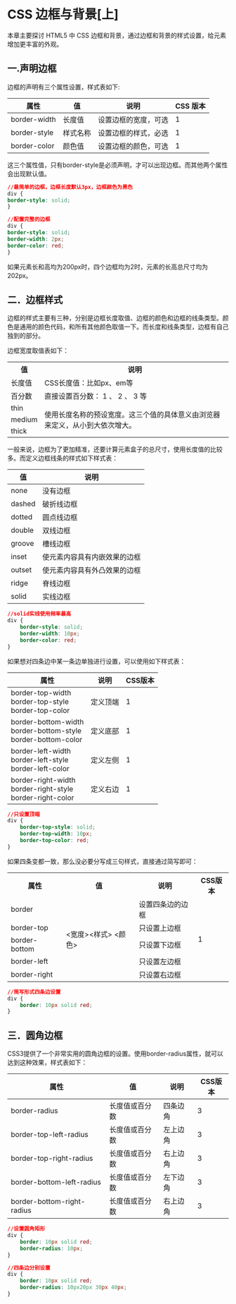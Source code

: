 # CSS 边框与背景[上]

本章主要探讨 HTML5 中 CSS 边框和背景，通过边框和背景的样式设置，给元素增加更丰富的外观。

## 一.声明边框

边框的声明有三个属性设置，样式表如下:

| 属性 | 值 | 说明 | CSS 版本 | 
| -- | -- | -- | -- |
| border-width | 长度值 | 设置边框的宽度，可选 | 1 | 
| border-style | 样式名称 | 设置边框的样式，必选 | 1 | 
| border-color | 颜色值 | 设置边框的颜色，可选 | 1 | 

这三个属性值，只有border-style是必须声明，才可以出现边框。而其他两个属性会出现默认值。

```css
//最简单的边框，边框长度默认3px，边框颜色为黑色
div {
border-style: solid;
}

//配置完整的边框
div {
border-style: solid;
border-width: 2px;
border-color: red;
}
```

如果元素长和高均为200px时，四个边框均为2时，元素的长高总尺寸均为202px。

## 二．边框样式

边框的样式主要有三种，分别是边框长度取值、边框的颜色和边框的线条类型。颜色是通用的颜色代码，和所有其他颜色取值一下。而长度和线条类型，边框有自己独到的部分。

边框宽度取值表如下：

<table>
<tr><th>值</th><th>说明</th><tr>
<tr><td>长度值</td><td>CSS长度值：比如px、em等</td></tr>
<tr><td>百分数</td><td>直接设置百分数： 1 、 2 、 3 等</td></tr>
<tr><td>thin</td><td rowspan ="3">使用长度名称的预设宽度。这三个值的具体意义由浏览器来定义，从小到大依次增大。</td></tr>
<tr><td>medium</td></tr>
<tr><td>thick</td></tr>
</table>

一般来说，边框为了更加精准，还要计算元素盒子的总尺寸，使用长度值的比较多。而定义边框线条的样式如下样式表：

| 值 | 说明 |
| -- | -- |
| none |  没有边框 |
| dashed |  破折线边框 |
| dotted |  圆点线边框 |
| double |  双线边框 |
| groove |  槽线边框 |
| inset |  使元素内容具有内嵌效果的边框 |
| outset |  使元素内容具有外凸效果的边框 |
| ridge |  脊线边框 |
| solid |  实线边框 |

```css
//solid实线使用频率最高
div {
    border-style: solid;
    border-width: 10px;
    border-color: red;
}
```

如果想对四条边中某一条边单独进行设置，可以使用如下样式表：

| 属性 | 说明 | CSS版本 |
| -- | -- | -- |
| border-top-width<br />border-top-style<br />border-top-color | 定义顶端 | 1 |
| border-bottom-width<br/>border-bottom-style<br/>border-bottom-color | 定义底部 | 1 |
| border-left-width<br/>border-left-style<br/>border-left-color | 定义左侧 | 1 |
| border-right-width<br/>border-right-style<br/>border-right-color | 定义右边 | 1 |

```css
//只设置顶端
div {
    border-top-style: solid;
    border-top-width: 10px;
    border-top-color: red;
}
```

如果四条变都一致，那么没必要分写成三句样式，直接通过简写即可：

<table>
    <tr>
        <th>属性</th>
        <th>值</th>
        <th>说明</th>
        <th>CSS版本</th>
    </tr>
    <tr>
        <td>border</td>
        <td rowspan ="5"><宽度><样式> <颜色></td>
        <td>设置四条边的边框</td>
        <td rowspan ="5">1</td>
    </tr>
    <tr>
        <td>border-top</td>
        <td>只设置上边框</td>
    </tr>
    <tr>
        <td>border-bottom</td>
        <td>只设置下边框</td>
    </tr>
    <tr>
        <td>border-left</td>
        <td>只设置左边框</td>
    </tr>
    <tr>
        <td>border-right</td>
        <td>只设置右边框</td>
    </tr>
</table>

```css
//简写形式四条边设置
div {
    border: 10px solid red;
}
```

## 三．圆角边框

CSS3提供了一个非常实用的圆角边框的设置。使用border-radius属性，就可以达到这种效果，样式表如下：

| 属性 | 值 | 说明 | CSS版本 |
| -- | -- | -- | -- |
| border-radius | 长度值或百分数 | 四条边角 | 3 |
| border-top-left-radius | 长度值或百分数 | 左上边角 | 3 |
| border-top-right-radius | 长度值或百分数 | 右上边角 | 3 |
| border-bottom-left-radius | 长度值或百分数 | 左下边角 | 3 |
| border-bottom-right-radius | 长度值或百分数 | 右上边角 | 3 |

```css
//设置圆角矩形
div {
    border: 10px solid red;
    border-radius: 10px;
}

//四条边分别设置
div {
    border: 10px solid red;
    border-radius: 10px20px 30px 40px;
}
```

